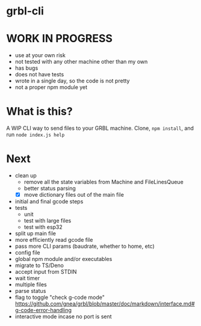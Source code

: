 # grbl-cli

# WORK IN PROGRESS

- use at your own risk
- not tested with any other machine other than my own
- has bugs
- does not have tests
- wrote in a single day, so the code is not pretty
- not a proper npm module yet

# What is this?

A WIP CLI way to send files to your GRBL machine. Clone, `npm install`, and run `node index.js help`

# Next

- clean up
  - remove all the state variables from Machine and FileLinesQueue
  - better status parsing
  - [x] move dictionary files out of the main file
- initial and final gcode steps
- tests
  - unit
  - test with large files
  - test with esp32
- split up main file
- more efficiently read gcode file
- pass more CLI params (baudrate, whether to home, etc)
- config file
- global npm module and/or executables
- migrate to TS/Deno
- accept input from STDIN
- wait timer
- multiple files
- parse status
- flag to toggle "check g-code mode" https://github.com/gnea/grbl/blob/master/doc/markdown/interface.md#g-code-error-handling
- interactive mode incase no port is sent

